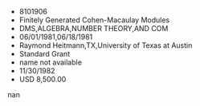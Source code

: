 
* 8101906
* Finitely Generated Cohen-Macaulay Modules
* DMS,ALGEBRA,NUMBER THEORY,AND COM
* 06/01/1981,06/18/1981
* Raymond Heitmann,TX,University of Texas at Austin
* Standard Grant
*   name not available
* 11/30/1982
* USD 8,500.00

nan
